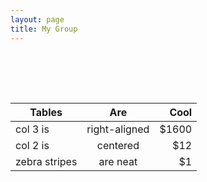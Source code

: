 ```yaml
---
layout: page
title: My Group
---
```


<br>
<br>

<object width="750" height="450"
data="https://image.ibb.co/k70R6b/group2.jpg">
</object>

<br>

| Tables        | Are           | Cool  |
| ------------- |:-------------:| -----:|
| col 3 is      | right-aligned | $1600 |
| col 2 is      | centered      |   $12 |
| zebra stripes | are neat      |    $1 |



